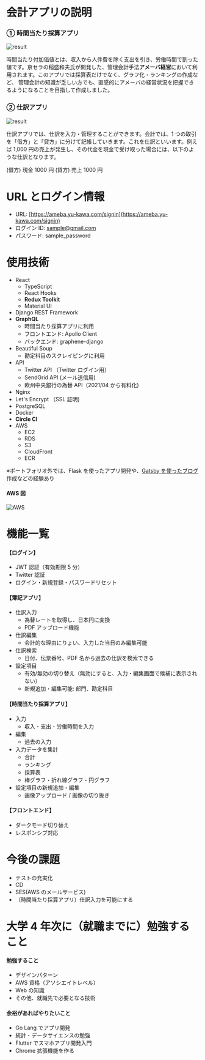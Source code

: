 # 会計アプリの説明

### ① 時間当たり採算アプリ

![result](https://github.com/yukawa-900/portfolio/blob/media/ameba.gif)

時間当たり付加価値とは、収入から人件費を除く支出を引き、労働時間で割った値です。京セラの稲盛和夫氏が開発した、管理会計手法**アメーバ経営**において利用されます。このアプリでは採算表だけでなく、グラフ化・ランキングの作成など、
管理会計の知識が乏しい方でも、直感的にアメーバの経営状況を把握できるようになることを目指して作成しました。

### ② 仕訳アプリ

![result](https://github.com/yukawa-900/portfolio/blob/media/bookkeeping.gif)

仕訳アプリでは、仕訳を入力・管理することができます。会計では、1 つの取引を「借方」と「貸方」に分けて記帳していきます。これを仕訳といいます。例えば 1,000 円の売上が発生し、その代金を現金で受け取った場合には、以下のような仕訳となります。

(借方) 現金 1000 円 (貸方) 売上 1000 円

# URL とログイン情報

- URL: [https://ameba.yu-kawa.com/signin](https://ameba.yu-kawa.com/signin)
- ログイン ID: sample@gmail.com
- パスワード: sample_password

# 使用技術

- React
  - TypeScript
  - React Hooks
  - **Redux Toolkit**
  - Material UI
- Django REST Framework
- **GraphQL**
  - 時間当たり採算アプリに利用
  - フロントエンド: Apollo Client
  - バックエンド: graphene-django
- Beautiful Soup
  - 勘定科目のスクレイピングに利用
- API
  - Twitter API （Twitter ログイン用）
  - SendGrid API (メール送信用)
  - 欧州中央銀行の為替 API（2021/04 から有料化)
- Nginx
- Let's Encrypt （SSL 証明)
- PostgreSQL
- Docker
- **Circle CI**
- AWS
  - EC2
  - RDS
  - S3
  - CloudFront
  - ECR

※ポートフォリオ外では、Flask を使ったアプリ開発や、[Gatsby を使ったブログ](https://yu-kawa.com)作成などの経験あり

#### AWS 図

![AWS](https://user-images.githubusercontent.com/67470479/116664805-eaf43a80-a9d3-11eb-9528-28bb19183a8c.png)

# 機能一覧

#### 【ログイン】

- JWT 認証（有効期限 5 分）
- Twitter 認証
- ログイン・新規登録・パスワードリセット

#### 【簿記アプリ】

- 仕訳入力
  - 為替レートを取得し、日本円に変換
  - PDF アップロード機能
- 仕訳編集
  - 会計的な理由にりょい、入力した当日のみ編集可能
- 仕訳検索
  - 日付、伝票番号、PDF 名から過去の仕訳を検索できる
- 設定項目
  - 有効/無効の切り替え（無効にすると、入力・編集画面で候補に表示されない）
  - 新規追加・編集可能: 部門、勘定科目

#### 【時間当たり採算アプリ】

- 入力
  - 収入・支出・労働時間を入力
- 編集
  - 過去の入力
- 入力データを集計
  - 合計
  - ランキング
  - 採算表
  - 棒グラフ・折れ線グラフ・円グラフ
- 設定項目の新規追加・編集
  - 画像アップロード / 画像の切り抜き

#### 【フロントエンド】

- ダークモード切り替え
- レスポンシブ対応

# 今後の課題

- テストの充実化
- CD
- SES(AWS のメールサービス)
- （時間当たり採算アプリ）仕訳入力を可能にする

# 大学 4 年次に（就職までに）勉強すること

#### 勉強すること

- デザインパターン
- AWS 資格（アソシエイトレベル）
- Web の知識
- その他、就職先で必要となる技術

#### 余裕があればやりたいこと

- Go Lang でアプリ開発
- 統計・データサイエンスの勉強
- Flutter でスマホアプリ開発入門
- Chrome 拡張機能を作る
